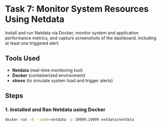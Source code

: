 # Task 7: Monitor System Resources Using Netdata

Install and run Netdata via Docker, monitor system and application performance metrics, and capture screenshots of the dashboard, including at least one triggered alert.

## Tools Used

- **Netdata** (real-time monitoring tool)
- **Docker** (containerized environment)
- **stress** (to simulate system load and trigger alerts)

## Steps 

### 1. Installed and Ran Netdata using Docker

```bash
docker run -d --name=netdata -p 19999:19999 netdata/netdata
